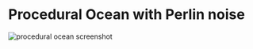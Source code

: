 <h1>Procedural Ocean with Perlin noise</h1> 
<img src="http://machadojordan.fr/screenshots/procedural-ocean" alt="procedural ocean screenshot"/>

